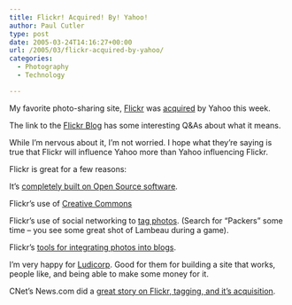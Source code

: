 ```yaml
---
title: Flickr! Acquired! By! Yahoo!
author: Paul Cutler
type: post
date: 2005-03-24T14:16:27+00:00
url: /2005/03/flickr-acquired-by-yahoo/
categories:
  - Photography
  - Technology

---
```

My favorite photo-sharing site, [Flickr][1] was [acquired][2] by Yahoo this week.

The link to the [Flickr Blog][3] has some interesting Q&As about what it means.

While I&#8217;m nervous about it, I&#8217;m not worried. I hope what they&#8217;re saying is true that Flickr will influence Yahoo more than Yahoo influencing Flickr.

Flickr is great for a few reasons:

It&#8217;s [completely built on Open Source software][4].

Flickr&#8217;s use of [Creative Commons][5]

Flickr&#8217;s use of social networking to [tag photos][6]. (Search for &#8220;Packers&#8221; some time &#8211; you see some great shot of Lambeau during a game).

Flickr&#8217;s [tools for integrating photos into blogs][7].

I&#8217;m very happy for [Ludicorp][8]. Good for them for building a site that works, people like, and being able to make some money for it.

CNet&#8217;s News.com did a [great story on Flickr, tagging, and it&#8217;s acquisition][9].

 [1]: http://www.flickr.com
 [2]: http://blog.flickr.com/flickrblog/2005/03/yahoo_actually_.html
 [3]: http://blog.flickr.com/
 [4]: http://software.newsforge.com/article.pl?sid=05/01/27/170244
 [5]: http://www.flickr.com/creativecommons/
 [6]: http://www.flickr.com/photos/tags/
 [7]: http://www.flickr.com/help.gne#55
 [8]: http://www.ludicorp.com/
 [9]: http://news.com.com/Yahoos+game+of+photo+tag/2100-1032_3-5630403.html?tag=nefd.ac